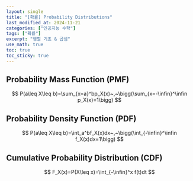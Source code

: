 ```yaml
---
layout: single
title: "[확률] Probability Distributions"
last_modified_at: 2024-11-21
categories: ["인공지능 수학"]
tags: ["확률"]
excerpt: "행렬 기초 & 곱셈"
use_math: true
toc: true
toc_sticky: true
---
```


## Probability Mass Function (PMF)

$$
P(a\leq X\leq b)=\sum_{x=a}^bp_X(x)~,~\bigg(\sum_{x=-\infin}^\infin p_X(x)=1\bigg)
$$

## Probability Density Function (PDF)

$$
P(a\leq X\leq b)=\int_a^bf_X(x)dx~,~\bigg(\int_{-\infin}^\infin f_X(x)dx=1\bigg)
$$

## Cumulative Probability Distribution (CDF)

$$
F_X(x)=P(X\leq x)=\int_{-\infin}^x f(t)dt
$$
